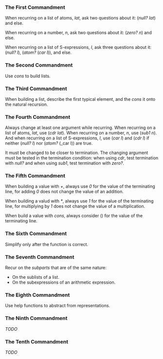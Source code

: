 ### The First Commandment

When recurring on a list of atoms, _lat_, ask two questions about it: (_null?
lat_) and else.

When recurring on a number, _n_, ask two questions about it: (_zero? n_) and
else.

When recurring on a list of S-expressions, _l_, ask three questions about it:
(_null? l_), (_atom?_ (_car l_)), and else.


### The Second Commandment

Use _cons_ to build lists.


### The Third Commandment

When building a list, describe the first typical element, and the _cons_ it
onto the natural recursion.


### The Fourth Commandment

Always change at least one argument while recurring. When recurring on a list
of atoms, _lat_, use (_cdr lat_). When recurring on a number, _n_, use (_sub1
n_). And when recurring on a list of S-expressions, _l_, use (_car l_) and
(_cdr l_) if neither (_null? l_) nor (_atom?_ (_car l)) are true.

It must be changed to be closer to termination. The changing argument must be
tested in the termination condition: when using _cdr_, test termination with
_null?_ and when using _sub1_, test termination with _zero?_.


### The Fifth Commandment

When building a value with _+_, always use _0_ for the value of the terminating
line, for adding _0_ does not change the value of an addition.

When building a valud with _*_, always use _1_ for the value of the terminating
line, for multiplying by _1_ does not change the value of a multiplication.

When build a value with _cons_, always consider () for the value of the
terminating line.


### The Sixth Commandment

Simplify only after the function is correct.


### The Seventh Commandment

Recur on the _subparts_ that are of the same nature:

- On the sublists of a list.
- On the subexpressions of an arithmetic expression.


### The Eighth Commandment

Use help functions to abstract from representations.


### The Ninth Commandment

_TODO_


### The Tenth Commandment

_TODO_
